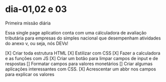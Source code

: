 # dia-01,02 e 03
Primeira missão diária

Essa single page aplication conta com uma cálculadora de avaliação tributária para empresas do simples nacional que desempenham atividades do anexo v, ou seja, nós DEVs!

[X] Criar toda estrutura HTML
[X] Estilizar com CSS
[X] Fazer a calculadora e as funções com JS
[X] Criar um botão para limpar campos de input e de respostas
[] Formatar campos para valores monetários
[] Criar algumas aplicações interessantes com CSS.
[X] Acrescentar um abbr nos campos para explicar os valores
